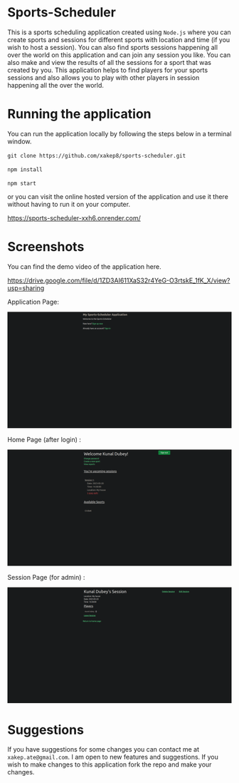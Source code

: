 # Sports-Scheduler
This is a sports scheduling application created using `Node.js`  where you can create sports and sessions for different sports with location and time (if you wish to host a session). You can also find sports sessions happening all over the world on this application and can join any session you like. You can also make and view the results of all the sessions for a sport that was created by you. This application helps to find players for your sports sessions and also allows you to play with other players in session happening all the over the world.

# Running the application

You can run the application locally by following the steps below in a terminal window.

`git clone https://github.com/xakep8/sports-scheduler.git`

`npm install`

`npm start`

or you can visit the online hosted version of the application and use it there without having to run it on your computer.

https://sports-scheduler-xxh6.onrender.com/

# Screenshots

You can find the demo video of the application here.

https://drive.google.com/file/d/1ZD3AI611XaS32r4YeG-O3rtskE_1fK_X/view?usp=sharing

Application Page:

![alt text](https://github.com/xakep8/sports-scheduler/blob/main/screenshots/Screenshot%20from%202023-05-18%2011-25-22.png?raw=true)

Home Page (after login) :

![alt text](https://github.com/xakep8/sports-scheduler/blob/main/screenshots/Screenshot%20from%202023-05-18%2011-27-36.png?raw=true)

Session Page (for admin) :

![alt text](https://github.com/xakep8/sports-scheduler/blob/main/screenshots/Screenshot%20from%202023-05-18%2011-27-58.png?raw=true)

# Suggestions

If you have suggestions for some changes you can contact me at `xakep.ate@gmail.com`. I am open to new features and suggestions. If you wish to make changes to this application fork the repo and make your changes.
